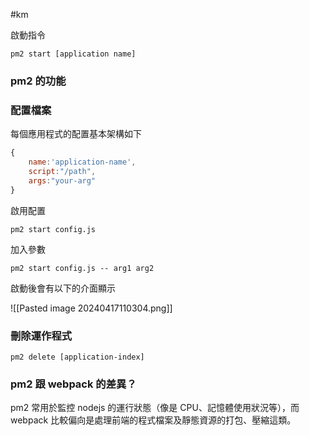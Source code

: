 #km 

啟動指令

```shell
pm2 start [application name]
```

### pm2 的功能


### 配置檔案

每個應用程式的配置基本架構如下

```js
{
	name:'application-name',
	script:"/path",
	args:"your-arg"
}
```


啟用配置

```shell
pm2 start config.js
```

加入參數

```shell
pm2 start config.js -- arg1 arg2
```

啟動後會有以下的介面顯示

![[Pasted image 20240417110304.png]]


### 刪除運作程式

```shell
pm2 delete [application-index]
```


### pm2 跟 webpack 的差異？

pm2 常用於監控 nodejs 的運行狀態（像是 CPU、記憶體使用狀況等），而 webpack 比較偏向是處理前端的程式檔案及靜態資源的打包、壓縮這類。